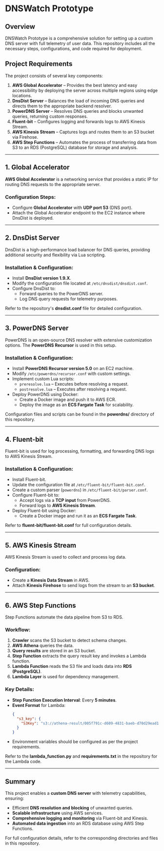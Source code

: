 # DNSWatch Prototype

## Overview
DNSWatch Prototype is a comprehensive solution for setting up a custom DNS server with full telemetry of user data. This repository includes all the necessary steps, configurations, and code required for deployment.

## Project Requirements
The project consists of several key components:

1. **AWS Global Accelerator** – Provides the best latency and easy accessibility by deploying the server across multiple regions using edge locations.
2. **DnsDist Server** – Balances the load of incoming DNS queries and directs them to the appropriate backend resolver.
3. **PowerDNS Server** – Resolves DNS queries and blocks unwanted queries, returning custom responses.
4. **Fluent-bit** – Configures logging and forwards logs to AWS Kinesis Stream.
5. **AWS Kinesis Stream** – Captures logs and routes them to an S3 bucket via Firehose.
6. **AWS Step Functions** – Automates the process of transferring data from S3 to an RDS (PostgreSQL) database for storage and analysis.

---

## 1. Global Accelerator
**AWS Global Accelerator** is a networking service that provides a static IP for routing DNS requests to the appropriate server.

### Configuration Steps:
- Configure **Global Accelerator** with **UDP port 53** (DNS port).
- Attach the Global Accelerator endpoint to the EC2 instance where DnsDist is deployed.

---

## 2. DnsDist Server
DnsDist is a high-performance load balancer for DNS queries, providing additional security and flexibility via Lua scripting.

### Installation & Configuration:
- Install **DnsDist version 1.9.X**.
- Modify the configuration file located at `/etc/dnsdist/dnsdist.conf`.
- Configure DnsDist to:
  - Forward queries to the PowerDNS server.
  - Log DNS query requests for telemetry purposes.

Refer to the repository's **dnsdist.conf** file for detailed configuration.

---

## 3. PowerDNS Server
PowerDNS is an open-source DNS resolver with extensive customization options. The **PowerDNS Recursor** is used in this setup.

### Installation & Configuration:
- Install **PowerDNS Recursor version 5.0** on an EC2 machine.
- Modify `/etc/powerdns/recursor.conf` with custom settings.
- Implement custom Lua scripts:
  - `preresolve.lua` – Executes before resolving a request.
  - `postresolve.lua` – Executes after resolving a request.
- Deploy PowerDNS using Docker:
  - Create a Docker image and push it to AWS ECR.
  - Deploy the image as an **ECS Fargate Task** for scalability.

Configuration files and scripts can be found in the **powerdns/** directory of this repository.

---

## 4. Fluent-bit
Fluent-bit is used for log processing, formatting, and forwarding DNS logs to AWS Kinesis Stream.

### Installation & Configuration:
- Install Fluent-bit.
- Update the configuration file at `/etc/fluent-bit/fluent-bit.conf`.
- Create a custom parser (`powerdns`) in `/etc/fluent-bit/parser.conf`.
- Configure Fluent-bit to:
  - Accept logs via a **TCP input** from PowerDNS.
  - Forward logs to **AWS Kinesis Stream**.
- Deploy Fluent-bit using Docker:
  - Create a Docker image and run it as an **ECS Fargate Task**.

Refer to **fluent-bit/fluent-bit.conf** for full configuration details.

---

## 5. AWS Kinesis Stream
AWS Kinesis Stream is used to collect and process log data.

### Configuration:
- Create a **Kinesis Data Stream** in AWS.
- Attach **Kinesis Firehose** to send logs from the stream to an **S3 bucket**.

---

## 6. AWS Step Functions
Step Functions automate the data pipeline from S3 to RDS.

### Workflow:
1. **Crawler** scans the S3 bucket to detect schema changes.
2. **AWS Athena** queries the data.
3. **Query results** are stored in an S3 bucket.
4. **Step Function** extracts the query result key and invokes a Lambda function.
5. **Lambda Function** reads the S3 file and loads data into **RDS (PostgreSQL)**.
6. **Lambda Layer** is used for dependency management.

### Key Details:
- **Step Function Execution Interval**: Every **5 minutes**.
- **Event Format** for Lambda:
  ```json
  {
    "s3_key": {
      "S3Key": "s3://athena-result/005f791c-d609-4831-baeb-d70d29ead1ea.csv"
    }
  }
  ```
- Environment variables should be configured as per the project requirements.

Refer to the **lambda_function.py** and **requirements.txt** in the repository for the Lambda code.

---

## Summary
This project enables a **custom DNS server** with telemetry capabilities, ensuring:
- Efficient **DNS resolution and blocking** of unwanted queries.
- **Scalable infrastructure** using AWS services.
- **Comprehensive logging and monitoring** via Fluent-bit and Kinesis.
- **Automated data ingestion** into an RDS database using AWS Step Functions.

For full configuration details, refer to the corresponding directories and files in this repository.

